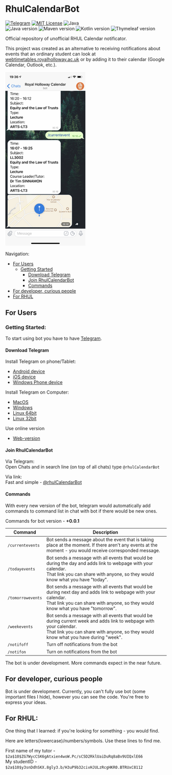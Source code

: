 # RhulCalendarBot

[![Telegram](https://img.shields.io/badge/chat-%20bot%20on%20telegram-blue.svg)](
https://t.me/rhulCalendarBot)
[![MIT License](http://img.shields.io/badge/license-MIT-blue.svg?style=flat)](
https://github.com/Antonio112009/RhulCalendarBot/blob/master/LICENSE)
![Java](https://img.shields.io/github/languages/top/Antonio112009/RhulCalendarBot.svg)  
![Java version](https://img.shields.io/badge/java%20version-11.0.2-red.svg)
![Maven version](https://img.shields.io/badge/maven%20version-3.6.0-red.svg)
![Kotlin version](https://img.shields.io/badge/kotlin%20version-1.3.21-red.svg)
![Thymeleaf version](https://img.shields.io/badge/thymeleaf%20version-3.0.11-red.svg)

Official repository of unofficial RHUL Calendar notificator.  

This project was created as an alternative to receiving notifications 
about events that an ordinary student can look at [webtimetables.royalholloway.ac.uk](
https://webtimetables.royalholloway.ac.uk) or by adding it to their calendar (Google Calendar, Outlook, etc.).

<img src="https://github.com/Antonio112009/RhulCalendarBot/blob/master/telegram_screen.jpg" width="250" height="auto">

Navigation:
* [For Users](##For-Users)
    * [Getting Started](#getting-started)
        * [Download Telegram](#download-telegram)
        * [Join RhulCalendarBot](#join-rhulcalendarbot)
        * [Commands](#commands)
* [For developer, curious people](#for-developer-curious-people)
* [For RHUL](#for-rhul)

## For Users

### Getting Started:

To start using bot you have to have [Telegram](https://telegram.org/).

#### Download Telegram
  
Install Telegram on phone/Tablet:
* [Android device](https://telegram.org/dl/android)
* [iOS device](https://telegram.org/dl/ios)
* [Windows Phone device](https://telegram.org/dl/wp)

Install Telegram on Computer:
* [MacOS](https://telegram.org/dl/desktop/mac)
* [Windows](https://telegram.org/dl/desktop/win)
* [Linux 64bit](https://telegram.org/dl/desktop/linux)
* [Linux 32bit](https://telegram.org/dl/desktop/linux32)

Use online version
* [Web-version](https://telegram.org/dl/webogram)

#### Join RhulCalendarBot

Via Telegram:  
Open Chats and in search line (on top of all chats) type `@rhulCalendarBot`

Via link:  
Fast and simple - [@rhulCalendarBot](https://t.me/rhulCalendarBot)

#### Commands

With every new version of the bot, telegram would automatically add commands to command list in chat with bot 
if there would be new ones.

Commands for bot version - **+0.0.1**

| Command | Description |
| -------- | ----------- |
| `/currentevents` | Bot sends a message about the event that is taking place at the moment. If there aren't any events at the moment - you would receive corresponded message. |
| `/todayevents` | Bot sends a message with all events that would be during the day and adds link to webpage with your calendar. <br>That link you can share with anyone, so they would know what you have "today".|
| `/tomorrowevents` | Bot sends a message with all events that would be during next day and adds link to webpage with your calendar. <br>That link you can share with anyone, so they would know what you have "tomorrow".|
| `/weekevents` | Bot sends a message with all events that would be during current week and adds link to webpage with your calendar. <br>That link you can share with anyone, so they would know what you have during "week".|
| `/notifoff` | Turn off notifications from the bot |
| `/notifon` | Turn on notifications from the bot |

The bot is under development. More commands expect in the near future.


## For developer, curious people

Bot is under development. Currently, you can't fully use bot (some important files I hide),
however you can see the code. You're free to express your ideas.


## For RHUL:

One thing that I learned: if you're looking for something - you would find.  

Here are letters(lowercase)/numbers/symbols. Use these lines to find me.

First name of my tutor - `$2a$10$ZG7WycCSK6gAtxien4woW.Pc/sC5D2RklUaiDuRq8aBv9UIQxlE66`   
My studentID - `$2a$10$y3snDdhSKX.8gly3.b/H3uP9b32civHJULzRcgHKR0.BTRUxC8112`
